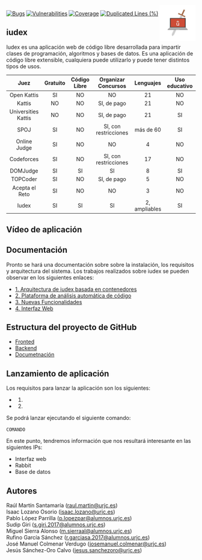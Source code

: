 <img align="right" width="96px" alt="Logo URJC" src="./docs/logos/logo_urjc_cp.jpg">

[![Bugs](https://sonarcloud.io/api/project_badges/measure?project=URJC-CP_iudex&metric=bugs)](https://sonarcloud.io/dashboard?id=URJC-CP_iudex) [![Vulnerabilities](https://sonarcloud.io/api/project_badges/measure?project=rmartinsanta_mork&metric=vulnerabilities)](https://sonarcloud.io/dashboard?id=rmartinsanta_mork)
[![Coverage](https://sonarcloud.io/api/project_badges/measure?project=URJC-CP_iudex&metric=coverage)](https://sonarcloud.io/dashboard?id=URJC-CP_iudex) [![Duplicated Lines (%)](https://sonarcloud.io/api/project_badges/measure?project=rmartinsanta_mork&metric=duplicated_lines_density)](https://sonarcloud.io/dashboard?id=rmartinsanta_mork)

iudex
--------

Iudex es una aplicación web de código libre desarrollada para impartir clases de programación, algoritmos y bases de datos. Es una aplicación de código
libre extensible, cualquiera puede utilizarlo y puede tener distintos tipos de usos.

|          Juez         | Gratuito | Código Libre | Organizar   Concursos |   Lenguajes   | Uso educativo |
|:---------------------:|:--------:|:------------:|:---------------------:|:-------------:|:-------------:|
|      Open Kattis      |    SI    |      NO      |           NO          |       21      |       NO      |
|         Kattis        |    NO    |      NO      |      SI, de pago      |       21      |       NO      |
| Universities   Kattis |    NO    |      NO      |      SI, de pago      |       21      |       SI      |
|          SPOJ         |    SI    |      NO      | SI, con restricciones |   más de 60   |       SI      |
|      Online Judge     |    SI    |      NO      |           NO          |       4       |       NO      |
|       Codeforces      |    SI    |      NO      | SI, con restricciones |       17      |       NO      |
|        DOMJudge       |    SI    |      SI      |           SI          |       8       |       SI      |
|        TOPCoder       |    SI    |      NO      |      SI, de pago      |       5       |       NO      |
|     Acepta el Reto    |    SI    |      NO      |           NO          |       3       |       NO      |
|         Iudex         |    SI    |      SI      |           SI          | 2, ampliables |       SI      |


Vídeo de aplicación
-------------


Documentación
-------------

Pronto se hará una documentación sobre sobre la instalación, los requisitos y arquitectura del sistema.
Los trabajos realizados sobre iudex se pueden observar en los siguientes enlaces:

* [1. Arquitectura de iudex basada en contenedores](https://github.com/URJC-CP/iudex/blob/master/docs/1.%20Arquitectura%20de%20iudex%20basada%20en%20contenedores.pdf)
* [2. Plataforma de análisis automática de código](https://github.com/URJC-CP/iudex/blob/master/docs/2.%20Plataforma%20de%20an%C3%A1lisis%20autom%C3%A1tica%20de%20c%C3%B3digo.pdf)
* [3. Nuevas Funcionalidades](https://github.com/URJC-CP/iudex/blob/master/docs/3.%20Nuevas%20Funcionalidades.pdf)
* [4. Interfaz Web](https://github.com/URJC-CP/iudex/blob/master/docs/4.%20Interfaz%20Web.pdf)

Estructura del proyecto de GitHub
-------------

* [Fronted](./front/) 
* [Backend](./src/)
* [Documetnación](./docs/)

Lanzamiento de aplicación
-------------

Los requisitos para lanzar la aplicación son los siguientes:

* 1.
* 2.

Se podrá lanzar ejecutando el siguiente comando:

```
COMANDO
```

En este punto, tendremos información que nos resultará interesante en las siguientes IPs:

* Interfaz web
* Rabbit
* Base de datos

Autores
-------------

Raúl Martín Santamaría (raul.martin@urjc.es) <br>
Isaac Lozano Osorio (isaac.lozano@urjc.es) <br>
Pablo López Parrilla (p.lopezpar@alumnos.urjc.es) <br>
Sudip Giri (s.giri.2017@alumnos.urjc.es) <br>
Miguel Sierra Alonso (m.sierraal@alumnos.urjc.es) <br>
Rufino García Sánchez (r.garciasa.2017@alumnos.urjc.es) <br>
José Manuel Colmenar Verdugo (josemanuel.colmenar@urjc.es) <br>
Jesús Sánchez-Oro Calvo (jesus.sanchezoro@urjc.es) <br>
